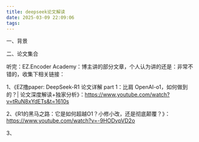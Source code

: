 ```yaml
---
title: deepseek论文解读
date: 2025-03-09 22:09:06
tags:
---
```


一、背景

二、论文集合

听完：EZ.Encoder Academy：博主讲的部分文章，个人认为讲的还是：非常不错的，收集下相关链接：

1、《EZ撸paper: DeepSeek-R1 论文详解 part 1：比肩 OpenAI-o1，如何做到的？| 论文深度解读+独家分析》：https://www.youtube.com/watch?v=tRuN8xYdETs&t=1610s

2、《R1的黑马之路：它是如何超越O1？小修小改，还是彻底颠覆？》：https://www.youtube.com/watch?v=-9HODvpVD2o

3、


